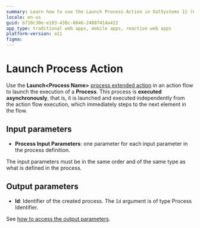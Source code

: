 ```yaml
---
summary: Learn how to use the Launch Process Action in OutSystems 11 (O11) to execute processes asynchronously and manage input and output parameters.
locale: en-us
guid: b710c30e-e103-430c-8646-2488f414a422
app_type: traditional web apps, mobile apps, reactive web apps
platform-version: o11
figma:
---
```


# Launch Process Action

Use the **Launch&lt;Process Name&gt;** [process extended action](intro.md) in an action flow to launch the execution of a **Process**. This process is **executed asynchronously**, that is, it is launched and executed independently from the action flow execution, which immediately steps to the next element in the flow.

## Input parameters

* **Process Input Parameters**: one parameter for each input parameter in the process definition.

<div class="warning" markdown="1">

The input parameters must be in the same order and of the same type as what is defined in the process.

</div>

## Output parameters

* **Id**: Identifier of the created process. The `Id` argument is of type Process Identifier.

See [how to access the output parameters](intro.md).
